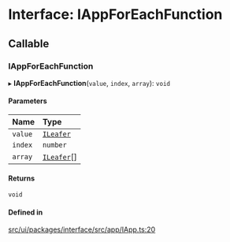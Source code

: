 # Interface: IAppForEachFunction

## Callable

### IAppForEachFunction

▸ **IAppForEachFunction**(`value`, `index`, `array`): `void`

#### Parameters

| Name | Type |
| :------ | :------ |
| `value` | [`ILeafer`](ILeafer.md) |
| `index` | `number` |
| `array` | [`ILeafer`](ILeafer.md)[] |

#### Returns

`void`

#### Defined in

[src/ui/packages/interface/src/app/IApp.ts:20](https://github.com/leaferjs/leafer-ui/blob/a20ecb9bdfba27311c7c73d6d251875f5dedca2b/packages/interface/src/app/IApp.ts#L20)

